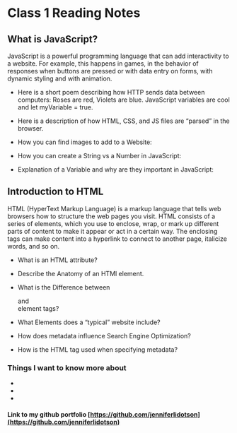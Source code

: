 # Class 1 Reading Notes

## What is JavaScript?

JavaScript is a powerful programming language that can add interactivity to a website. For example, this happens in games, in the behavior of responses when buttons are pressed or with data entry on forms, with dynamic styling and with animation.

- Here is a short poem describing how HTTP sends data between computers: Roses are red, Violets are blue.  JavaScript variables are cool and let myVariable = true.

- Here is a description of how HTML, CSS, and JS files are “parsed” in the browser.

- How you can find images to add to a Website:

- How you can create a String vs a Number in JavaScript:

- Explanation of a Variable and why are they important in JavaScript: 

## Introduction to HTML

HTML (HyperText Markup Language) is a markup language that tells web browsers how to structure the web pages you visit. HTML consists of a series of elements, which you use to enclose, wrap, or mark up different parts of content to make it appear or act in a certain way. The enclosing tags can make content into a hyperlink to connect to another page, italicize words, and so on. 

- What is an HTML attribute?

- Describe the Anatomy of an HTMl element.

- What is the Difference between <article> and <section> element tags?

- What Elements does a “typical” website include?

- How does metadata influence Search Engine Optimization?

- How is the <meta> HTML tag used when specifying metadata?

### Things I want to know more about

- 

- 

- 

#### Link to my github portfolio [https://github.com/jenniferlidotson](https://github.com/jenniferlidotson)
